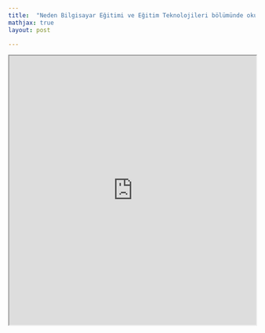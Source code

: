 ```yaml
---
title:  "Neden Bilgisayar Eğitimi ve Eğitim Teknolojileri bölümünde okumalısınız?"
mathjax: true
layout: post

---
```


 <iframe src ="https://medium.com/p/1ee1c3ce0bf7" width="100%" height="550"> </iframe>
